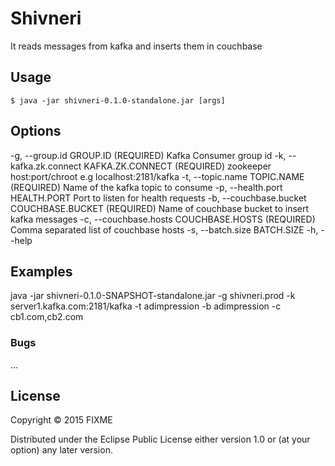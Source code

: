 # Shivneri 
It reads messages from kafka and inserts them in couchbase

## Usage
    $ java -jar shivneri-0.1.0-standalone.jar [args]

## Options

  -g, --group.id GROUP.ID (REQUIRED)                  Kafka Consumer group id
  -k, --kafka.zk.connect KAFKA.ZK.CONNECT (REQUIRED)  zookeeper host:port/chroot e.g localhost:2181/kafka
  -t, --topic.name TOPIC.NAME (REQUIRED)              Name of the kafka topic to consume
  -p, --health.port HEALTH.PORT                       Port to listen for health requests
  -b, --couchbase.bucket COUCHBASE.BUCKET (REQUIRED)  Name of couchbase bucket to insert kafka messages
  -c, --couchbase.hosts COUCHBASE.HOSTS (REQUIRED)    Comma separated list of couchbase hosts
  -s, --batch.size                                    BATCH.SIZE
  -h, --help

## Examples

java -jar shivneri-0.1.0-SNAPSHOT-standalone.jar  -g shivneri.prod -k server1.kafka.com:2181/kafka -t adimpression -b adimpression -c cb1.com,cb2.com

### Bugs

...


## License

Copyright © 2015 FIXME

Distributed under the Eclipse Public License either version 1.0 or (at
your option) any later version.
